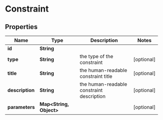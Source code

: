 

# Constraint

## Properties

Name | Type | Description | Notes
------------ | ------------- | ------------- | -------------
**id** | **String** |  | 
**type** | **String** | the type of the constraint |  [optional]
**title** | **String** | the human-readable constraint title |  [optional]
**description** | **String** | the human-readable constraint description |  [optional]
**parameters** | **Map&lt;String, Object&gt;** |  |  [optional]



